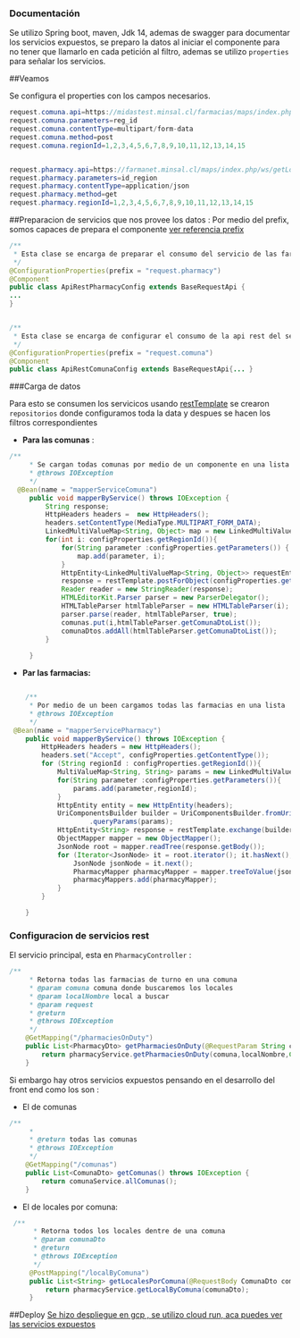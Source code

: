 ### Documentación 
Se utilizo Spring boot, maven, Jdk 14, ademas de swagger para documentar los servicios expuestos,
se preparo la datos al iniciar el componente para no tener que llamarlo en cada petición al
filtro, ademas se utilizo ```properties``` para señalar los servicios.

##Veamos

Se configura el properties con los campos necesarios.
```java
request.comuna.api=https://midastest.minsal.cl/farmacias/maps/index.php/utilidades/maps_obtener_comunas_por_regiones
request.comuna.parameters=reg_id
request.comuna.contentType=multipart/form-data
request.comuna.method=post
request.comuna.regionId=1,2,3,4,5,6,7,8,9,10,11,12,13,14,15


request.pharmacy.api=https://farmanet.minsal.cl/maps/index.php/ws/getLocalesRegion
request.pharmacy.parameters=id_region
request.pharmacy.contentType=application/json
request.pharmacy.method=get
request.pharmacy.regionId=1,2,3,4,5,6,7,8,9,10,11,12,13,14,15

```

##Preparacion de servicios que nos provee los datos : 
Por medio del prefix, somos capaces de prepara el componente
[ver referencia prefix](https://www.baeldung.com/configuration-properties-in-spring-boot)
```java
/**
 * Esta clase se encarga de preparar el consumo del servicio de las farmacias
 */
@ConfigurationProperties(prefix = "request.pharmacy")
@Component
public class ApiRestPharmacyConfig extends BaseRequestApi {
...
}


/**
 * Esta clase se encarga de configurar el consumo de la api rest del servicio de comuna
 */
@ConfigurationProperties(prefix = "request.comuna")
@Component
public class ApiRestComunaConfig extends BaseRequestApi{... }

```

###Carga de datos

Para esto se consumen los servicicos usando [restTemplate](https://www.baeldung.com/rest-template)
se crearon ```repositorios``` donde configuramos toda la data y despues se hacen los filtros correspondientes

* **Para las comunas** :
```java 
/**
     * Se cargan todas comunas por medio de un componente en una lista
     * @throws IOException
     */
  @Bean(name = "mapperServiceComuna")
     public void mapperByService() throws IOException {
         String response;
         HttpHeaders headers =  new HttpHeaders();
         headers.setContentType(MediaType.MULTIPART_FORM_DATA);
         LinkedMultiValueMap<String, Object> map = new LinkedMultiValueMap<>();
         for(int i: configProperties.getRegionId()){
             for(String parameter :configProperties.getParameters()) {
                 map.add(parameter, i);
             }
             HttpEntity<LinkedMultiValueMap<String, Object>> requestEntity = new HttpEntity<>(map, headers);
             response = restTemplate.postForObject(configProperties.getApi(), requestEntity, String.class);
             Reader reader = new StringReader(response);
             HTMLEditorKit.Parser parser = new ParserDelegator();
             HTMLTableParser htmlTableParser = new HTMLTableParser(i);
             parser.parse(reader, htmlTableParser, true);
             comunas.put(i,htmlTableParser.getComunaDtoList());
             comunaDtos.addAll(htmlTableParser.getComunaDtoList());
         }
 
     }
```

* **Par las farmacias:**
```java 

    /**
     * Por medio de un been cargamos todas las farmacias en una lista
     * @throws IOException
     */
 @Bean(name = "mapperServicePharmacy")
    public void mapperByService() throws IOException {
        HttpHeaders headers = new HttpHeaders();
        headers.set("Accept", configProperties.getContentType());
        for (String regionId : configProperties.getRegionId()){
            MultiValueMap<String, String> params = new LinkedMultiValueMap<>();
            for(String parameter :configProperties.getParameters()){
                params.add(parameter,regionId);
            }
            HttpEntity entity = new HttpEntity(headers);
            UriComponentsBuilder builder = UriComponentsBuilder.fromUriString(configProperties.getApi())
                    .queryParams(params);
            HttpEntity<String> response = restTemplate.exchange(builder.buildAndExpand(configProperties.getApi()).toString(), HttpMethod.GET, entity, String.class, params);
            ObjectMapper mapper = new ObjectMapper();
            JsonNode root = mapper.readTree(response.getBody());
            for (Iterator<JsonNode> it = root.iterator(); it.hasNext(); ) {
                JsonNode jsonNode = it.next();
                PharmacyMapper pharmacyMapper = mapper.treeToValue(jsonNode, PharmacyMapper.class);
                pharmacyMappers.add(pharmacyMapper);
            }
        }

    }

```


### Configuracion de servicios rest
El servicio principal, esta  en ```PharmacyController``` : 

```java
/**
     * Retorna todas las farmacias de turno en una comuna
     * @param comuna comuna donde buscaremos los locales
     * @param localNombre local a buscar
     * @param request
     * @return
     * @throws IOException
     */
    @GetMapping("/pharmaciesOnDuty")
    public List<PharmacyDto> getPharmaciesOnDuty(@RequestParam String comuna, @RequestParam String localNombre, HttpServletRequest request) throws IOException {
        return pharmacyService.getPharmaciesOnDuty(comuna,localNombre,Calendar.getInstance(request.getLocale()));
    }
``` 
Si embargo hay otros servicios expuestos pensando en el desarrollo del front end como los son : 

* El de comunas
```java
/**
     *
     * @return todas las comunas
     * @throws IOException
     */
    @GetMapping("/comunas")
    public List<ComunaDto> getComunas() throws IOException {
        return comunaService.allComunas();
    }
```
* El de locales por comuna:

```java
 /**
      * Retorna todos los locales dentre de una comuna
      * @param comunaDto
      * @return
      * @throws IOException
      */
     @PostMapping("/localByComuna")
     public List<String> getLocalesPorComuna(@RequestBody ComunaDto comunaDto) throws IOException {
         return pharmacyService.getLocalByComuna(comunaDto);
     }
```

##Deploy
[Se hizo despliegue en gcp , se utilizo cloud run, aca puedes ver las servicios expuestos](https://pharmacy-service-ftsn5nwobq-uc.a.run.app/swagger-ui/index.html?configUrl=/v3/api-docs/swagger-config)



